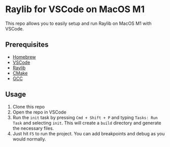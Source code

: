 # Raylib for VSCode on MacOS M1

This repo allows you to easily setup and run Raylib on MacOS M1 with VSCode.

## Prerequisites

- [Homebrew](https://brew.sh/)
- [VSCode](https://code.visualstudio.com/)
- [Raylib](https://www.raylib.com/)
- [CMake](https://cmake.org/)
- [GCC](https://gcc.gnu.org/)

## Usage

1. Clone this repo
2. Open the repo in VSCode
3. Run the `init` task by pressing `Cmd + Shift + P` and typing `Tasks: Run Task` and selecting `init`. This will create a `build` directory and generate the necessary files.
4. Just hit `F5` to run the project. You can add breakpoints and debug as you would normally.

